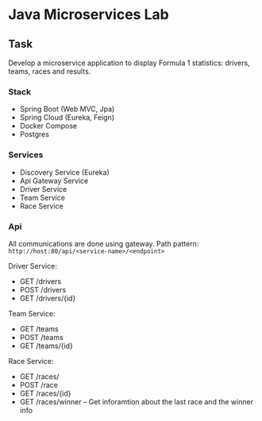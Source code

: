 # Java Microservices Lab

## Task

Develop a microservice application to display Formula 1 statistics: drivers, teams, races and results.


### Stack
- Spring Boot (Web MVC, Jpa)
- Spring Cloud (Eureka, Feign)
- Docker Compose
- Postgres


### Services

- Discovery Service (Eureka)
- Api Gateway Service
- Driver Service
- Team Service
- Race Service


### Api

All communications are done using gateway.
Path pattern: `http://host:80/api/<service-name>/<endpoint>`

Driver Service:
- GET /drivers
-	POST /drivers
-	GET /drivers/{id}

Team Service:
-	GET /teams
-	POST /teams
-	GET /teams/{id}

Race Service:
-	GET /races/
-	POST /race
-	GET /races/{id}
-	GET /races/winner – Get inforamtion about the last race and the winner info

